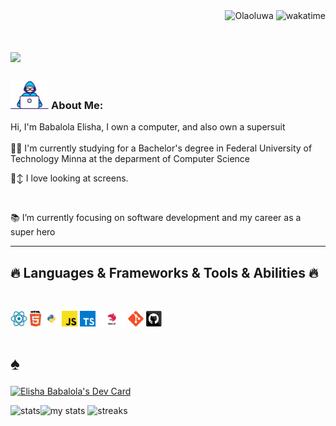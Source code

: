
<div align="right">
<img src="https://visitor-badge.laobi.icu/badge?page_id=Olaoluwa2170.visitor-badge" alt="Olaoluwa">    
<img src="https://wakatime.com/badge/user/55d96111-0922-4b48-876c-f6a9818d927e.svg" alt="wakatime">    
</div>

<h1 align="left">
  <a href="https://git.io/typing-svg">
    <img src="https://readme-typing-svg.herokuapp.com/?lines=This+is+Babalola+Elisha;Nice+to+meet+you+%F0%9F%91%8B&left=true&size=30">
  </a>
</h1>
   
###  <img src="/images/Developer.gif" alt="developer gif"  height="45px">  About Me:
<p align="left">
   Hi, I'm Babalola Elisha, I own a computer, and also own a supersuit
  <br>
  <br>
  👨‍🎓 I'm currently studying for a Bachelor's degree in Federal University of Technology Minna at the deparment of Computer Science

  
  <br>
  <p>
  🙂‍↕️ I love looking at screens.
  </p>
  <br>

  
  📚 I’m currently focusing on software development and my career as a super hero
  <br>

  
<hr>
<h2 align="left">🔥 Languages & Frameworks & Tools & Abilities 🔥</h2><br>
<p align="left">

<div align="left">
  <img title="nest" height="25" src="images/react.png">
  <img title="HTML5" height="25" src="images/html5.svg">
  <img title="Visual Studio Code" height="25" src="images/python.svg">
  <img title="Javascript" height="25" src="images/javascript.svg">
  <img title="Javascript" height="25" src="images/typescript.png">
  <img title="Nestjs" height="25" src="images/nestjs.jpg">
  <img title="Git" height="25" src="images/git-original.svg">
  <img title="GitHub" height="25" src="images/github.svg">
  <h1>♠</h1>
</div>

<a href="https://app.daily.dev/kingelite"><img src="https://api.daily.dev/devcards/v2/BLkXsHl2tNg02gfhqTV99.png?r=mnq&type=wide" width="652" alt="Elisha Babalola's Dev Card"/></a>


<img alt="stats" src="https://github-profile-trophy.vercel.app/?username=Olaoluwa2170&title=-Issues,-Reviews&theme=radical" align="left" />
<img alt="my stats" src="https://github-readme-stats.vercel.app/api?username=Olaoluwa2170&show_icons=true&theme=radical&hide_border=true&bg_color=135,2C3E50,4B79A1,2F2F4F,1B1B2F&title_color=FFD700&ring_color=FF4500" />


  
</h1>
<img alt="streaks" src="https://streak-stats.demolab.com/?user=Olaoluwa2170&theme=highcontrast" />
